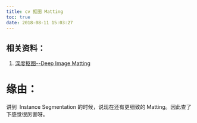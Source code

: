 ```yaml
---
title: cv 抠图 Matting
toc: true
date: 2018-08-11 15:03:27
---
```


## 相关资料：

1. [深度抠图--Deep Image Matting](https://blog.csdn.net/zhangjunhit/article/details/64123083)





# 缘由：


讲到  Instance Segmentation 的时候，说现在还有更细致的 Matting。因此查了下感觉很厉害呀。
